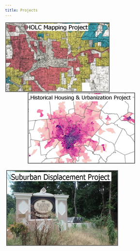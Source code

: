 ```yaml
---
title: Projects
---
```



<p style="text-align: center">
  <a href="https://snmarkley1.github.io/Projects/HOLC/">
    <img src="/Projects/HOLC_tile.jpg" 
         width="340" 
         height="225" 
         title="HOLC Mapping Project" 
         style="border:2px solid #555;margin:1px;float:left;" />
  </a>
  <a href="https://snmarkley1.github.io/Projects/HistHU/">
    <img src="/Projects/HHUUD_tile.jpg" 
         width="350" 
         height="230" 
         title="Historical Housing Unit Project" 
         style="border:2px solid #555;margin:1px;clear:both" />
  </a>
</p>

</a>
<a href="https://snmarkley1.github.io/Projects/HistHU/">
     <img src="/Projects/suburb_tile.jpg" 
         width="365" 
         height="245" 
         title="Suburban Displacement Project" 
         style="border:2px solid #555;margin:4px;clear:both" />
</a>


